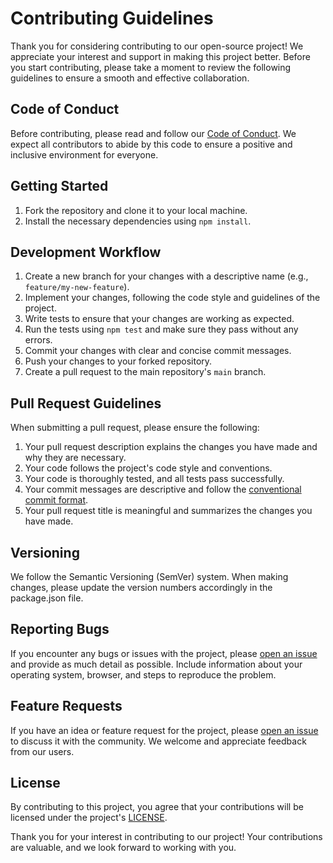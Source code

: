 # Contributing Guidelines

Thank you for considering contributing to our open-source project! We appreciate your interest and support in making this project better. Before you start contributing, please take a moment to review the following guidelines to ensure a smooth and effective collaboration.

## Code of Conduct

Before contributing, please read and follow our [Code of Conduct](CODE_OF_CONDUCT.md). We expect all contributors to abide by this code to ensure a positive and inclusive environment for everyone.

## Getting Started

1. Fork the repository and clone it to your local machine.
2. Install the necessary dependencies using `npm install`.

## Development Workflow

1. Create a new branch for your changes with a descriptive name (e.g., `feature/my-new-feature`).
2. Implement your changes, following the code style and guidelines of the project.
3. Write tests to ensure that your changes are working as expected.
4. Run the tests using `npm test` and make sure they pass without any errors.
5. Commit your changes with clear and concise commit messages.
6. Push your changes to your forked repository.
7. Create a pull request to the main repository's `main` branch.

## Pull Request Guidelines

When submitting a pull request, please ensure the following:

1. Your pull request description explains the changes you have made and why they are necessary.
2. Your code follows the project's code style and conventions.
3. Your code is thoroughly tested, and all tests pass successfully.
4. Your commit messages are descriptive and follow the [conventional commit format](https://www.conventionalcommits.org/).
5. Your pull request title is meaningful and summarizes the changes you have made.

## Versioning

We follow the Semantic Versioning (SemVer) system. When making changes, please update the version numbers accordingly in the package.json file.

## Reporting Bugs

If you encounter any bugs or issues with the project, please [open an issue](https://github.com/falahh6/codehex/issues) and provide as much detail as possible. Include information about your operating system, browser, and steps to reproduce the problem.

## Feature Requests

If you have an idea or feature request for the project, please [open an issue](https://github.com/falahh6/codehex/issues) to discuss it with the community. We welcome and appreciate feedback from our users.

## License

By contributing to this project, you agree that your contributions will be licensed under the project's [LICENSE](LICENSE.md).

Thank you for your interest in contributing to our project! Your contributions are valuable, and we look forward to working with you.
